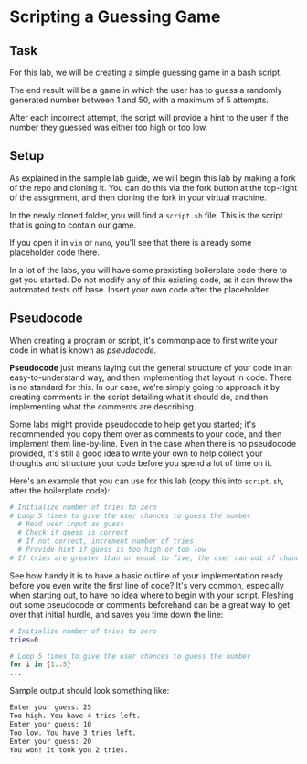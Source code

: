 # Scripting a Guessing Game

## Task

For this lab, we will be creating a simple guessing game in a bash script.

The end result will be a game in which the user has to guess a randomly generated number between 1 and 50, with a maximum of 5 attempts.

After each incorrect attempt, the script will provide a hint to the user if the number they guessed was either too high or too low.

## Setup

As explained in the sample lab guide, we will begin this lab by making a fork of the repo and cloning it. You can do this via the fork button at the top-right of the assignment, and then cloning the fork in your virtual machine.

In the newly cloned folder, you will find a `script.sh` file. This is the script that is going to contain our game.

If you open it in `vim` or `nano`, you'll see that there is already some placeholder code there. 

In a lot of the labs, you will have some prexisting boilerplate code there to get you started. Do not modify any of this existing code, as it can throw the automated tests off base. Insert your own code after the placeholder.

## Pseudocode

When creating a program or script, it's commonplace to first write your code in what is known as *pseudocode*. 

**Pseudocode** just means laying out the general structure of your code in an easy-to-understand way, and then implementing that layout in code. There is no standard for this. In our case, we're simply going to approach it by creating comments in the script detailing what it should do, and then implementing what the comments are describing.

Some labs might provide pseudocode to help get you started; it's recommended you copy them over as comments to your code, and then implement them line-by-line. Even in the case when there is no pseudocode provided, it's still a good idea to write your own to help collect your thoughts and structure your code before you spend a lot of time on it.

Here's an example that you can use for this lab (copy this into `script.sh`, after the boilerplate code):

```bash
# Initialize number of tries to zero
# Loop 5 times to give the user chances to guess the number
  # Read user input as guess
  # Check if guess is correct
  # If not correct, increment number of tries
  # Provide hint if guess is too high or too low
# If tries are greater than or equal to five, the user ran out of chances, in which case echo losing message
```

See how handy it is to have a basic outline of your implementation ready before you even write the first line of code? It's very common, especially when starting out, to have no idea where to begin with your script. Fleshing out some pseudocode or comments beforehand can be a great way to get over that initial hurdle, and saves you time down the line:

```bash
# Initialize number of tries to zero
tries=0

# Loop 5 times to give the user chances to guess the number
for i in {1..5}
...
```

Sample output should look something like:
```bash
Enter your guess: 25
Too high. You have 4 tries left.
Enter your guess: 10
Too low. You have 3 tries left.
Enter your guess: 20
You won! It took you 2 tries.
```
